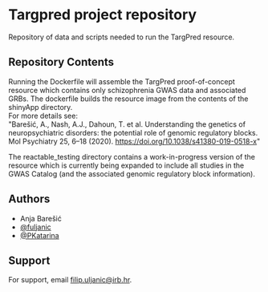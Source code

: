
# Targpred project repository

Repository of data and scripts needed to run the TargPred resource.  


## Repository Contents
Running the Dockerfile will assemble the TargPred proof-of-concept resource which 
contains only schizophrenia GWAS data and associated GRBs. The dockerfile builds the resource image from the contents of the shinyApp directory.  
For more details see:  
"Barešić, A., Nash, A.J., Dahoun, T. et al. Understanding the genetics of neuropsychiatric disorders: the potential role of genomic regulatory blocks. Mol Psychiatry 25, 6–18 (2020). https://doi.org/10.1038/s41380-019-0518-x"

The reactable_testing directory contains a work-in-progress version of the resource which is currently being expanded
to include all studies in the GWAS Catalog (and the associated genomic regulatory block information). 
## Authors
- Anja Barešić
- [@fuljanic](https://www.github.com/fuljanic)
- [@PKatarina](https://www.github.com/pkatarina)


## Support

For support, email filip.uljanic@irb.hr.


